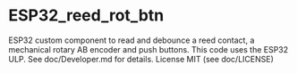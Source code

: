 # ESP32_reed_rot_btn

ESP32 custom component to read and debounce a reed contact, a mechanical rotary AB encoder and push buttons. This code uses the ESP32 ULP.
See doc/Developer.md for details.
License MIT (see doc/LICENSE)
